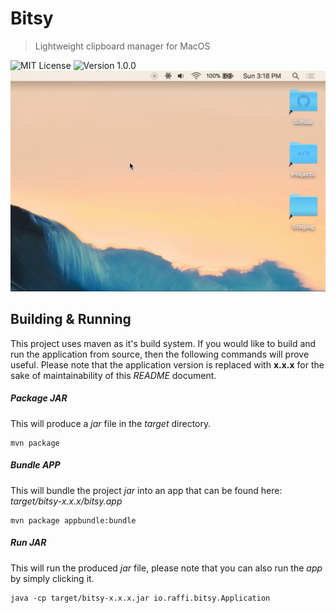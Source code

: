 # Bitsy
> Lightweight clipboard manager for MacOS

![MIT License](https://img.shields.io/badge/License-MIT-red.svg?style=for-the-badge)
![Version 1.0.0](https://img.shields.io/badge/Version-1.0.0-red.svg?style=for-the-badge)
![Animated Example](design/animated.gif)

## Building & Running

This project uses maven as it's build system. If you would like to build and run the application from source, then the following commands will prove useful. Please note that the application version is replaced with **x.x.x** for the sake of maintainability of this _README_ document.

##### Package JAR
This will produce a _jar_ file in the _target_ directory.
```
mvn package
```

##### Bundle APP
This will bundle the project _jar_ into an app that can be found here: _target/bitsy-x.x.x/bitsy.app_
```
mvn package appbundle:bundle
```

##### Run JAR
This will run the produced _jar_ file, please note that you can also run the _app_ by simply clicking it.
```
java -cp target/bitsy-x.x.x.jar io.raffi.bitsy.Application
```

